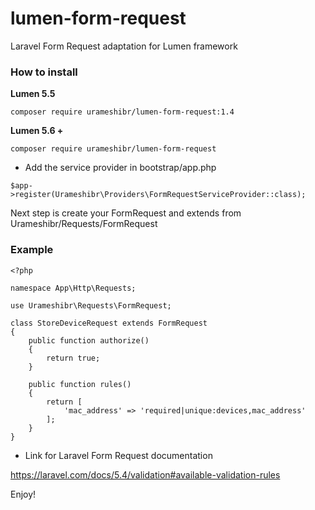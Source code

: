 # lumen-form-request
Laravel Form Request adaptation for Lumen framework

### How to install

**Lumen 5.5**

```
composer require urameshibr/lumen-form-request:1.4
```

**Lumen 5.6 +**

```
composer require urameshibr/lumen-form-request
```

* Add the service provider in bootstrap/app.php

```
$app->register(Urameshibr\Providers\FormRequestServiceProvider::class);
```

Next step is create your FormRequest and extends from Urameshibr/Requests/FormRequest
### Example

```
<?php

namespace App\Http\Requests;

use Urameshibr\Requests\FormRequest;

class StoreDeviceRequest extends FormRequest
{
	public function authorize()
	{
		return true;
	}

	public function rules()
	{
		return [
			'mac_address' => 'required|unique:devices,mac_address'
		];
	}
}
```

* Link for Laravel Form Request documentation

https://laravel.com/docs/5.4/validation#available-validation-rules

Enjoy!
